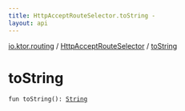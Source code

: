 ```yaml
---
title: HttpAcceptRouteSelector.toString - 
layout: api
---
```


<div class='api-docs-breadcrumbs'><a href="../index.html">io.ktor.routing</a> / <a href="index.html">HttpAcceptRouteSelector</a> / <a href="./to-string.html">toString</a></div>

# toString

<div class="signature"><code><span class="keyword">fun </span><span class="identifier">toString</span><span class="symbol">(</span><span class="symbol">)</span><span class="symbol">: </span><a href="https://kotlinlang.org/api/latest/jvm/stdlib/kotlin/-string/index.html"><span class="identifier">String</span></a></code></div>

